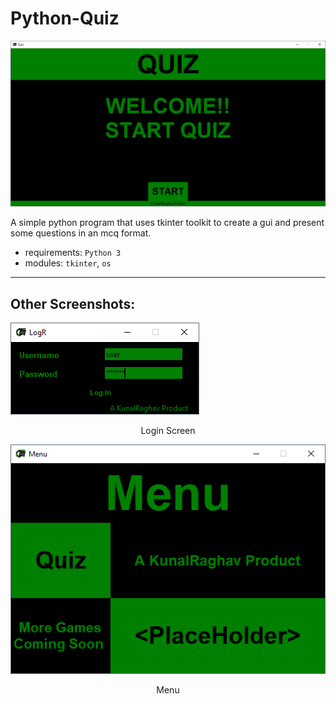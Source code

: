 # Python-Quiz

![Quiz](scr/quiz.png)

A simple python program that uses tkinter toolkit to create a gui and present some questions in an mcq format.

- requirements: `Python 3`
- modules: `tkinter`, `os`

___

## Other Screenshots:

![Logr](scr/logr.png)

<center> Login Screen </center>

![Menu](scr/menu.png) 

<center> Menu </center>
